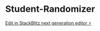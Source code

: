 # Student-Randomizer

[Edit in StackBlitz next generation editor ⚡️](https://stackblitz.com/~/github.com/CaoYuhaoCarl/Student-Randomizer)